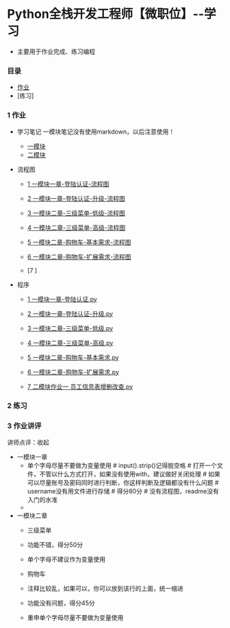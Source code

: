 # Python全栈开发工程师【微职位】--学习
* 主要用于作业完成、练习编程
### 目录
- [作业](https://github.com/fljcn/Python-51cto/tree/master/1%E4%BD%9C%E4%B8%9A)
- [练习]

### 1 作业
* 学习笔记    一模块笔记没有使用markdown，以后注意使用！
    * [一模块](https://note.youdao.com/share/?id=a7e4cacb591850cf284c88545eb88b4d&type=notebook#/)
    * [二模块](https://note.youdao.com/share/?id=a7e4cacb591850cf284c88545eb88b4d&type=notebook#/C650EB3E1846420B924C8C772E65C735)
* 流程图    
    * [1 一模块一章-登陆认证-流程图](https://github.com/fljcn/Python-51cto/blob/master/1%E4%BD%9C%E4%B8%9A/1%20%E4%B8%80%E6%A8%A1%E5%9D%97%E4%B8%80%E7%AB%A0-%E7%99%BB%E9%99%86%E8%AE%A4%E8%AF%81-%E6%B5%81%E7%A8%8B%E5%9B%BE.jpg)
    * [2 一模块一章-登陆认证-升级-流程图](https://github.com/fljcn/Python-51cto/blob/master/1%E4%BD%9C%E4%B8%9A/2%20%E4%B8%80%E6%A8%A1%E5%9D%97%E4%B8%80%E7%AB%A0-%E7%99%BB%E9%99%86%E8%AE%A4%E8%AF%81-%E5%8D%87%E7%BA%A7-%E6%B5%81%E7%A8%8B%E5%9B%BE.jpg)

    * [3 一模块二章-三级菜单-低级-流程图](https://github.com/fljcn/Python-51cto/blob/master/1%E4%BD%9C%E4%B8%9A/3%20%E4%B8%80%E6%A8%A1%E5%9D%97%E4%BA%8C%E7%AB%A0-%E4%B8%89%E7%BA%A7%E8%8F%9C%E5%8D%95-%E4%BD%8E%E7%BA%A7-%E6%B5%81%E7%A8%8B%E5%9B%BE.jpg)
    * [4 一模块二章-三级菜单-高级-流程图](https://github.com/fljcn/Python-51cto/blob/master/1%E4%BD%9C%E4%B8%9A/4%20%E4%B8%80%E6%A8%A1%E5%9D%97%E4%BA%8C%E7%AB%A0-%E4%B8%89%E7%BA%A7%E8%8F%9C%E5%8D%95-%E9%AB%98%E7%BA%A7-%E6%B5%81%E7%A8%8B%E5%9B%BE.jpg)
    * [5 一模块二章-购物车-基本需求-流程图](https://github.com/fljcn/Python-51cto/blob/master/1%E4%BD%9C%E4%B8%9A/5%20%E4%B8%80%E6%A8%A1%E5%9D%97%E4%BA%8C%E7%AB%A0-%E8%B4%AD%E7%89%A9%E8%BD%A6-%E5%9F%BA%E6%9C%AC%E9%9C%80%E6%B1%82-%E6%B5%81%E7%A8%8B%E5%9B%BE.jpg)
    * [6 一模块二章-购物车-扩展需求-流程图](https://github.com/fljcn/Python-51cto/blob/master/1%E4%BD%9C%E4%B8%9A/6%20%E4%B8%80%E6%A8%A1%E5%9D%97%E4%BA%8C%E7%AB%A0-%E8%B4%AD%E7%89%A9%E8%BD%A6-%E6%89%A9%E5%B1%95%E9%9C%80%E6%B1%82-%E6%B5%81%E7%A8%8B%E5%9B%BE.jpg)
    * [7 ]
        
* 程序
    * [1 一模块一章-登陆认证.py](https://github.com/fljcn/Python-51cto/blob/master/1%E4%BD%9C%E4%B8%9A/1%20%E4%B8%80%E6%A8%A1%E5%9D%97%E4%B8%80%E7%AB%A0-%E7%99%BB%E9%99%86%E8%AE%A4%E8%AF%81.py)
    * [2 一模块一章-登陆认证-升级.py](https://github.com/fljcn/Python-51cto/blob/master/1%E4%BD%9C%E4%B8%9A/2%20%E4%B8%80%E6%A8%A1%E5%9D%97%E4%B8%80%E7%AB%A0-%E7%99%BB%E9%99%86%E8%AE%A4%E8%AF%81-%E5%8D%87%E7%BA%A7.py)

    * [3 一模块二章-三级菜单-低级.py](https://github.com/fljcn/Python-51cto/blob/master/1%E4%BD%9C%E4%B8%9A/3%20%E4%B8%80%E6%A8%A1%E5%9D%97%E4%BA%8C%E7%AB%A0-%E4%B8%89%E7%BA%A7%E8%8F%9C%E5%8D%95-%E4%BD%8E%E7%BA%A7.py)
    * [4 一模块二章-三级菜单-高级.py](https://github.com/fljcn/Python-51cto/blob/master/1%E4%BD%9C%E4%B8%9A/4%20%E4%B8%80%E6%A8%A1%E5%9D%97%E4%BA%8C%E7%AB%A0-%E4%B8%89%E7%BA%A7%E8%8F%9C%E5%8D%95-%E9%AB%98%E7%BA%A7.py)
    * [5 一模块二章-购物车-基本需求.py](https://github.com/fljcn/Python-51cto/blob/master/1%E4%BD%9C%E4%B8%9A/5%20%E4%B8%80%E6%A8%A1%E5%9D%97%E4%BA%8C%E7%AB%A0-%E8%B4%AD%E7%89%A9%E8%BD%A6-%E5%9F%BA%E6%9C%AC%E9%9C%80%E6%B1%82.py)
    * [6 一模块二章-购物车-扩展需求.py](https://github.com/fljcn/Python-51cto/blob/master/1%E4%BD%9C%E4%B8%9A/6%20%E4%B8%80%E6%A8%A1%E5%9D%97%E4%BA%8C%E7%AB%A0-%E8%B4%AD%E7%89%A9%E8%BD%A6-%E6%89%A9%E5%B1%95%E9%9C%80%E6%B1%82.py)
    * [7 二模块作业一 员工信息表增删改查.py](https://github.com/fljcn/Python-51cto/blob/master/1%E4%BD%9C%E4%B8%9A/7%20%E4%BA%8C%E6%A8%A1%E5%9D%97%E4%BD%9C%E4%B8%9A%E4%B8%80%20%20%E5%91%98%E5%B7%A5%E4%BF%A1%E6%81%AF%E8%A1%A8%E5%A2%9E%E5%88%A0%E6%94%B9%E6%9F%A5.py)

### 2 练习

### 3 作业讲评
讲师点评：收起
* 一模块一章
    * 单个字母尽量不要做为变量使用 # input().strip()记得脱空格 # 打开一个文件，不管以什么方式打开，如果没有使用with，建议做好关闭处理 # 如果可以尽量账号及密码同时进行判断，你这样判断及逻辑都没有什么问题 # username没有用文件进行存储 # 得分80分 # 没有流程图，readme没有入门的水准
    * 
* 一模块二章
    * 三级菜单
    * 功能不错，得分50分
    * 单个字母不建议作为变量使用

    * 购物车
    * 注释比较乱，如果可以，你可以放到该行的上面，统一缩进
    * 功能没有问题，得分45分
    * 重申单个字母尽量不要做为变量使用
